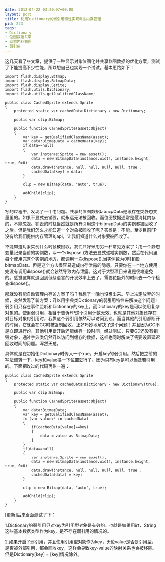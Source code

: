 ```yaml
---
date: 2012-04-22 03:20:07+00:00
layout: post
title: 利用Dictionary的弱引用特性实现动态内存管理
pid: 223
tags:
- Dictionary
- 位图数据共享
- 动态内存管理
- 弱引用
---
```


这几天看了些文章，提供了一种显示对象位图化并共享位图数据的优化方案，测试了下能提高不少性能，所以想自己也实现一个试试。基本思路如下：

    
    
    import flash.display.Bitmap;
    import flash.display.BitmapData;
    import flash.display.Sprite;
    import flash.utils.Dictionary;
    import flash.utils.getQualifiedClassName;
    
    public class CachedSprite extends Sprite
    {
    	protected static var cachedData:Dictionary = new Dictionary;
    
    	public var clip:Bitmap;
    
    	public function CachedSprite(asset:Object)
    	{
    		var key = getQualifiedClassName(asset);
    		var data:BitmapData = cachedData[key];
    		if(data==null)
    		{
    			var instance:Sprite = new asset();
    			data = new BitmapData(instance.width, instance.height, true, 0x0);
    			data.draw(instance, null, null, null, null, true);
    			cachedData[key] = data;
    		}
    
    		clip = new Bitmap(data, "auto", true);
    
    		addChild(clip);
    	}
    }
    


写的过程中，发现了一个老问题。共享的位图数据bitmapData是缓存在类静态变量里的。如果不显式去销毁，就永远无法被回收。而位图数据通常是最消耗内存的，不能忽视。销毁的时机当然就是所有引用这个bitmapData的实例都被回收了之后。但是我们怎么才能知道一个对象被回收了呢？答案是：不能。至少目前FP没有给我们提供内存管理的api，让我们知道什么对象要被回收了。

不能知道对象实例什么时候被回收，我们只好采用另一种常见方案了：用一个静态变量记录当前的实例数，写一个dispose()方法去显式递减实例数，然后在代码里每个使用完这个实例的地方，都调用一次dispose(),当实例数为0时销毁bitmapData。但是这个方法很容易造成内存泄露的隐患。只要你在一个地方使用完没有调用dispose()就会必然导致内存泄露。这对于大型项目来说是很难避免的。感觉这样就退回到低级语言的开发效率上去了，需要花额外的时间去一个个检查dispose()。

那就没有能自动管理内存的方案了吗？我想了一晚也没想出来。早上决定放弃的时候，突然发现了新方案：可以用字典类Dictionary的弱引用特性来解决这个问题！弱引用只存在事件监听和Dictionary的key上。而Dictionary的key是可以使用复杂对象的。使用弱引用，相当于告诉FP这个引用计数无效。也就是其他对象还存在对目标对象的引用时，我靠这个弱引用依然可以访问到它。而当其他的引用都断开的时候，它就会在GC时被强制回收，正好巧妙地解决了这个问题！并且因为GC不是立即进行的，其他引用断开后还能缓存一段时间，经过测试，只要GC还没有销毁对象，通过字典类仍然可以访问到缓存的数据，这样也同时解决了需要设置延迟回收时间的问题。浑然天成。

具体就是在初始化Dictionary时传入一个true，开启key的弱引用。然后把之前的写法调转一下，key和value换一下位置就行了。因为只有key是可以当做若引用的。下面把改过的代码再贴一遍：

    
    
    public class CachedSprite extends Sprite
    {
    	protected static var cachedData:Dictionary = new Dictionary(true);
    
    	public var clip:Bitmap;
    
    	public function CachedSprite(asset:Object)
    	{
    		var data:BitmapData;
    		var key = getQualifiedClassName(asset);
    		for(var value:* in cachedData)
    		{
    			if(cachedData[value]==key)
    			{
    				data = value as BitmapData;
    			}
    		}
    		if(data==null)
    		{
    			var instance:Sprite = new asset();
    			data = new BitmapData(instance.width, instance.height, true, 0x0);
    			data.draw(instance, null, null, null, null, true);
    			cachedData[data] = key;
    		}
    
    		clip = new Bitmap(data, "auto", true);
    
    		addChild(clip);
    	}
    }
    



    
[更新]后来全面测试了下：

1.Dictionary的弱引用只对key为引用型对象是有效的，也就是如果用int，String这些基本数据类型作为key，是不存在弱引用的情况的。

2.如果开启了弱引用，并且使用引用型对象作为key，无论value是否是引用型，是否被外部引用，都会回收key，这样会导致key-value的映射关系也会被移除。但是Dictionary[key] = [key]情况除外。
